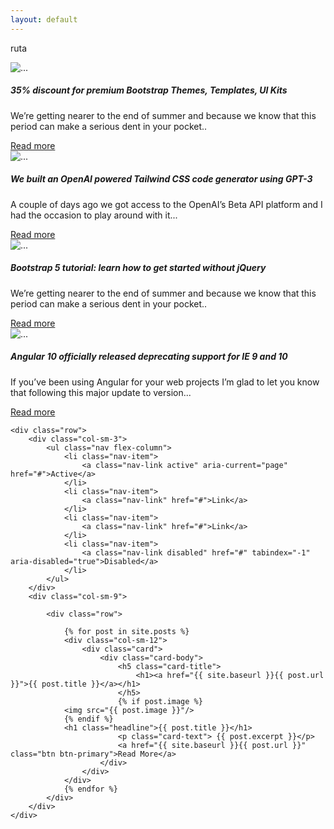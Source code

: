 ```yaml
---
layout: default
---
```



ruta
<div class="row">
                            <div class="col-12 col-md-6 col-xl-3 mb-4">
                                <div class="card mr-3">
                                    <img src="https://themesberg.s3.us-east-2.amazonaws.com/public/posts/bootstrap-themes-summer-sale.jpg" class="card-img-top" alt="...">
                                    <div class="card-body">
                                      <h5 class="card-title">35% discount for premium Bootstrap Themes, Templates, UI Kits</h5>
                                      <p class="card-text">We’re getting nearer to the end of summer and because we know that this period can make a serious dent in your pocket..</p>
                                      <a href="#" class="btn btn-primary">Read more</a>
                                    </div>
                                </div>
                            </div>
                            <div class="col-12 col-md-6 col-xl-3 mb-4">
                                <div class="card mr-3">
                                    <img src="https://themesberg.s3.us-east-2.amazonaws.com/public/posts/gpt-3-tailwind-css-code-generator.jpg" class="card-img-top" alt="...">
                                    <div class="card-body">
                                      <h5 class="card-title">We built an OpenAI powered Tailwind CSS code generator using GPT-3</h5>
                                      <p class="card-text">A couple of days ago we got access to the OpenAI’s Beta API platform and I had the occasion to play around with it...</p>
                                      <a href="#" class="btn btn-primary">Read more</a>
                                    </div>
                                </div>
                            </div>
                            <div class="col-12 col-md-6 col-xl-3 mb-4">
                                <div class="card mr-3">
                                    <img src="https://themesberg.s3.us-east-2.amazonaws.com/public/posts/bootstrap-5-tutorial/bootstrap-5-tutorial.jpg" class="card-img-top" alt="...">
                                    <div class="card-body">
                                      <h5 class="card-title">Bootstrap 5 tutorial: learn how to get started without jQuery</h5>
                                      <p class="card-text">We’re getting nearer to the end of summer and because we know that this period can make a serious dent in your pocket..</p>
                                      <a href="#" class="btn btn-primary">Read more</a>
                                    </div>
                                </div>
                            </div>
                            <div class="col-12 col-md-6 col-xl-3 mb-4">
                                <div class="card mr-3">
                                    <img src="https://themesberg.s3.us-east-2.amazonaws.com/public/posts/angular-10/angular-10-officially-released-dropping-ie-9-10.jpg" class="card-img-top" alt="...">
                                    <div class="card-body">
                                      <h5 class="card-title">Angular 10 officially released deprecating support for IE 9 and 10</h5>
                                      <p class="card-text">If you’ve been using Angular for your web projects I’m glad to let you know that following this major update to version...</p>
                                      <a href="#" class="btn btn-primary">Read more</a>
                                    </div>
                                </div>
                            </div>
                        </div>
<div id="main" role="main" class="container">

    <div class="row">
        <div class="col-sm-3">
            <ul class="nav flex-column">
                <li class="nav-item">
                    <a class="nav-link active" aria-current="page" href="#">Active</a>
                </li>
                <li class="nav-item">
                    <a class="nav-link" href="#">Link</a>
                </li>
                <li class="nav-item">
                    <a class="nav-link" href="#">Link</a>
                </li>
                <li class="nav-item">
                    <a class="nav-link disabled" href="#" tabindex="-1" aria-disabled="true">Disabled</a>
                </li>
            </ul>
        </div>
        <div class="col-sm-9">

            <div class="row">

                {% for post in site.posts %}
                <div class="col-sm-12">
                    <div class="card">
                        <div class="card-body">
                            <h5 class="card-title">
                                <h1><a href="{{ site.baseurl }}{{ post.url }}">{{ post.title }}</a></h1>
                            </h5>
                            {% if post.image %}
			    <img src="{{ post.image }}"/>
			    {% endif %}
			    <h1 class="headline">{{ post.title }}</h1>
                            <p class="card-text"> {{ post.excerpt }}</p>
                            <a href="{{ site.baseurl }}{{ post.url }}" class="btn btn-primary">Read More</a>
                        </div>
                    </div>
                </div>
                {% endfor %}
            </div>
        </div>
    </div>
</div>
